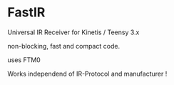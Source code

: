 # FastIR
Universal IR Receiver for Kinetis / Teensy 3.x

non-blocking, fast and compact code.

uses FTM0

Works independend of IR-Protocol and manufacturer !
